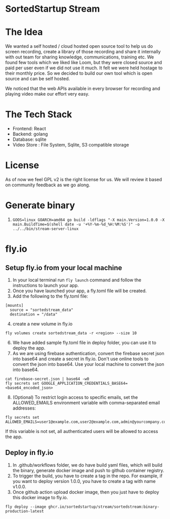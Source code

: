 SortedStartup Stream
====================

# The Idea
We wanted a self hosted / cloud hosted open source tool to help us do screen recording, create a library of those recording and share it internally with out team for sharing knowledge, communications, training etc.
We found few tools which we liked like Loom, but they were closed source and paid per user even if we did not use it much. It felt we were held hostage to their monthly price. So we decided to build our own tool which is open source and can be self hosted.

We noticed that the web APIs available in every browser for recording and playing video make our effort very easy.

# The Tech Stack
- Frontend: React
- Backend: golang
- Database: sqlite
- Video Store : File System, Sqlite, S3 compatible storage

# License
As of now we feel GPL v2 is the right license for us.
We will review it based on community feedback as we go along.

# Generate binary
1. `GOOS=linux GOARCH=amd64 go build -ldflags "-X main.Version=1.0.0 -X main.BuildTime=$(shell date -u '+%Y-%m-%d_%H:%M:%S')" -o ../../bin/stream-server-linux`


# fly.io

## Setup fly.io from your local machine
1. In your local terminal run ```fly launch``` command and follow the instructions to launch your app.
2. Once you have launched your app, a fly.toml file will be created.
3. Add the following to the fly.toml file:
```
[mounts]
  source = "sortedstream_data"
  destination = "/data"
```
4. create a new volume in fly.io
```
fly volumes create sortedstream_data -r <region> --size 10
```
6. We have added sample fly.toml file in deploy folder, you can use it to deploy the app.
7. As we are using firebase authentication, convert the firebase secret json into base64 and create a secret in fly.io. Don't use online tools to convert the json into base64. Use your local machine to convert the json into base64.
```
cat firebase-secret.json | base64 -w0
fly secrets set GOOGLE_APPLICATION_CREDENTIALS_BASE64=<base64_encoded_json>
```
8. (Optional) To restrict login access to specific emails, set the ALLOWED_EMAILS environment variable with comma-separated email addresses:
```
fly secrets set ALLOWED_EMAILS=user1@example.com,user2@example.com,admin@yourcompany.com
```
If this variable is not set, all authenticated users will be allowed to access the app.

## Deploy in fly.io
1. In .github/workflows folder, we do have build yaml files, which will build the binary, generate docker image and push to github container registry.
2. To trigger the build, you have to create a tag in the repo. For example, if you want to deploy version 1.0.0, you have to create a tag with name v1.0.0.
3. Once github action upload docker image, then you just have to deploy this docker image to fly.io.
```
fly deploy --image ghcr.io/sortedstartup/stream/sortedstream:binary-production-latest

```



